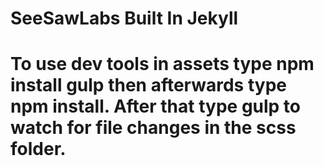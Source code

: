 # SeeSawLabs Built In Jekyll

# To use dev tools in assets type npm install gulp then afterwards type npm install. After that type gulp to watch for file changes in the scss folder.

